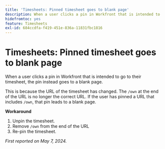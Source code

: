 ```yaml
---
title: 'Timesheets: Pinned timesheet goes to blank page'
description: When a user clicks a pin in Workfront that is intended to go to their timesheet, the pin instead goes to a blank page. A workaround is available.
hidefromtoc: yes
feature: Timesheets
exl-id: 684ccdfa-f419-451e-836a-11831fbc1816
---
```

# Timesheets: Pinned timesheet goes to blank page

When a user clicks a pin in Workfront that is intended to go to their timesheet, the pin instead goes to a blank page.

This is because the URL of the timesheet has changed. The `/own` at the end of the URL is no longer the correct URL. If the user has pinned a URL that includes `/own`, that pin leads to a blank page.

**Workaround**

1. Unpin the timesheet.
1. Remove `/own` from the end of the URL
1. Re-pin the timesheet.

_First reported on May 7, 2024._
